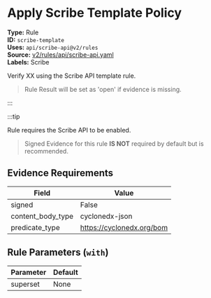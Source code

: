 # Apply Scribe Template Policy  
**Type:** Rule  
**ID:** `scribe-template`  
**Uses:** `api/scribe-api@v2/rules`  
**Source:** [v2/rules/api/scribe-api.yaml](https://github.com/scribe-public/sample-policies/v2/rules/api/scribe-api.yaml)  
**Labels:** Scribe  

Verify XX using the Scribe API template rule.

> Rule Result will be set as 'open' if evidence is missing.  

:::  

:::tip  

Rule requires the Scribe API to be enabled.  
> Signed Evidence for this rule **IS NOT** required by default but is recommended.  

## Evidence Requirements  
| Field | Value |
|-------|-------|
| signed | False |
| content_body_type | cyclonedx-json |
| predicate_type | https://cyclonedx.org/bom |

## Rule Parameters (`with`)  
| Parameter | Default |
|-----------|---------|
| superset | None |
